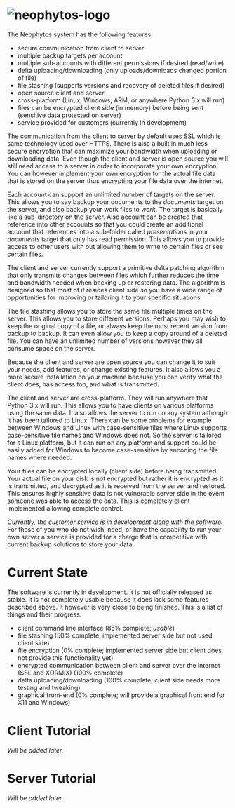![neophytos-logo](http://kmcg3413.net/logo.png)
=====

The Neophytos system has the following features:
* secure communication from client to server
* multiple backup targets per account
* multiple sub-accounts with different permissions if desired (read/write)
* delta uploading/downloading (only uploads/downloads changed portion of file)
* file stashing (supports versions and recovery of deleted files if desired)
* open source client and server
* cross-platform (Linux, Windows, ARM, or anywhere Python 3.x will run)
* files can be encrypted client side (in memory) before being sent (sensitive data protected on server)
* service provided for customers (currently in development)

The communication from the client to server by default uses SSL which is same technology
used over HTTPS. There is also a built in much less secure encryption that can maximize your bandwidth when uploading or downloading data. Even though the client and server is open source you will still need access to a server in order to incorporate your own encryption. You can however implement your own encryption for the actual file data that is stored on the server thus encrypting your file data over the internet.

Each account can support an unlimited number of targets on the server. This allows you to say backup your documents to the _documents_ target on the server, and also backup your work files to _work_. The target is basically like a sub-directory on the server. Also account can be created that reference into other accounts so that you could create an additional account that references into a sub-folder called _presentations_ in your _documents_ target that only has read permission. This allows you to provide access to other users with out allowing them to write to certain files or see certain files.

The client and server currently support a primitive delta patching algorithm that only transmits changes between files which further reduces the time and bandwidth needed when backing up or restoring data. The
algorithm is designed so that most of it resides client side so you have a wide range of opportunities for
improving or tailoring it to your specific situations.

The file stashing allows you to store the same file multiple times on the server. This allows you to store different versions. Perhaps you may wish to keep the original copy of a file, or always keep the most recent version from backup to backup. It can even allow you to keep a copy around of a deleted file. You can have an unlimited number of versions however they all consume space on the server.

Because the client and server are open source you can change it to suit your needs, add features, or change existing features. It also allows you a more secure installation on your machine because you can verify what the client does, has access too, and what is transmitted.

The client and server are cross-platform. They will run anywhere that Python 3.x will run. This allows you to have clients on various platforms using the same data. It also allows the server to run on any system although it has been tailored to Linux. There can be some problems for example between Windows and Linux with case-sensitive files where Linux supports case-sensitive file names and Windows does not. So the server is tailored for a Linux platform, but it can run on any platform and support could be easily added for Windows to become case-sensitive by encoding the file names where needed.

Your files can be encrypted locally (client side) before being transmitted. Your actual file on your disk is not encrypted but rather it is encrypted as it is transmitted, and decrypted as it is received from the server and restored. This ensures highly sensitive data is not vulnerable server side in the event someone was able to access the data. This is completely client implemented allowing complete control.

_Currently, the customer service is in development along with the software._ For those of you who do not wish, need, or have the capability to run your own server a service is provided for a charge that is competitive with current backup solutions to store your data.

Current State
=====
The software is currently in development. It is not officially released as stable. It is not completely usable because it does lack some features described above. It however is very close to being finished. This is a list of things and their progress.

* client command line interface (85% complete; _usable_)
* file stashing (50% complete; implemented server side but not used client side)
* file encryption (0% complete; implemented server side but client does not provide this functionality yet)
* encrypted communication between client and server over the internet (SSL and XORMIX) (100% complete)
* delta uploading/downloading (100% complete; client side needs more testing and tweaking)
* graphical front-end (0% complete; will provide a graphical front end for X11 and Windows)

Client Tutorial
=====
_Will be added later._

Server Tutorial
=====
_Will be added later._